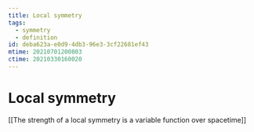 ```yaml
---
title: Local symmetry
tags:
  - symmetry
  - definition
id: deba623a-e0d9-4db3-96e3-3cf22681ef43
mtime: 20210701200803
ctime: 20210330160020
---
```


# Local symmetry

[[The strength of a local symmetry is a variable function over spacetime]]
